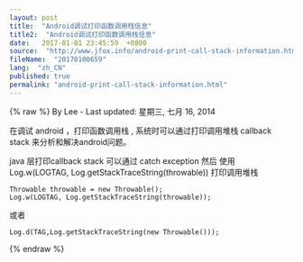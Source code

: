```yaml
---
layout: post
title:  "Android调试打印函数调用栈信息"
title2:  "Android调试打印函数调用栈信息"
date:   2017-01-01 23:45:59  +0800
source:  "http://www.jfox.info/android-print-call-stack-information.html"
fileName:  "20170100659"
lang:  "zh_CN"
published: true
permalink: "android-print-call-stack-information.html"
---
```

{% raw %}
By Lee - Last updated: 星期三, 七月 16, 2014

在调试 android  ，打印函数调用栈 , 系统时可以通过打印调用堆栈 callback stack 来分析和解决android问题。

 java 层打印callback stack 可以通过 catch exception 然后 使用 Log.w(LOGTAG, Log.getStackTraceString(throwable)) 打印调用堆栈

    Throwable throwable = new Throwable();   
    Log.w(LOGTAG, Log.getStackTraceString(throwable));
    

或者

    Log.d(TAG,Log.getStackTraceString(new Throwable()));
{% endraw %}